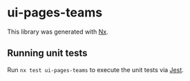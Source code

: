 # ui-pages-teams

This library was generated with [Nx](https://nx.dev).

## Running unit tests

Run `nx test ui-pages-teams` to execute the unit tests via [Jest](https://jestjs.io).
